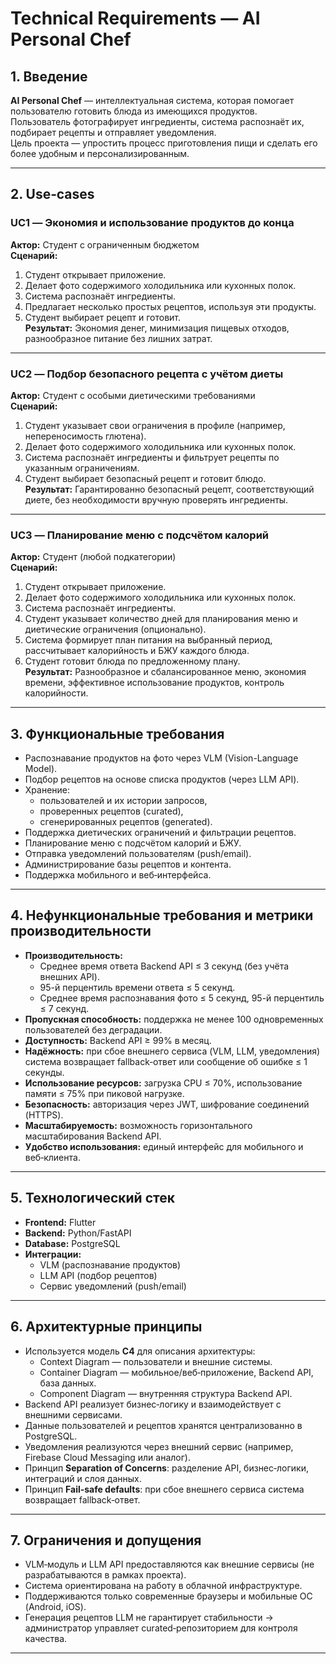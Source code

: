 # Technical Requirements — AI Personal Chef

## 1. Введение
**AI Personal Chef** — интеллектуальная система, которая помогает пользователю готовить блюда из имеющихся продуктов.  
Пользователь фотографирует ингредиенты, система распознаёт их, подбирает рецепты и отправляет уведомления.  
Цель проекта — упростить процесс приготовления пищи и сделать его более удобным и персонализированным.

---

## 2. Use‑cases

### UC1 — Экономия и использование продуктов до конца
**Актор:** Студент с ограниченным бюджетом  
**Сценарий:**
1. Студент открывает приложение.  
2. Делает фото содержимого холодильника или кухонных полок.  
3. Система распознаёт ингредиенты.  
4. Предлагает несколько простых рецептов, используя эти продукты.  
5. Студент выбирает рецепт и готовит.  
**Результат:** Экономия денег, минимизация пищевых отходов, разнообразное питание без лишних затрат.

---

### UC2 — Подбор безопасного рецепта с учётом диеты
**Актор:** Студент с особыми диетическими требованиями  
**Сценарий:**
1. Студент указывает свои ограничения в профиле (например, непереносимость глютена).  
2. Делает фото содержимого холодильника или кухонных полок.  
3. Система распознаёт ингредиенты и фильтрует рецепты по указанным ограничениям.  
4. Студент выбирает безопасный рецепт и готовит блюдо.  
**Результат:** Гарантированно безопасный рецепт, соответствующий диете, без необходимости вручную проверять ингредиенты.

---

### UC3 — Планирование меню с подсчётом калорий
**Актор:** Студент (любой подкатегории)  
**Сценарий:**
1. Студент открывает приложение.  
2. Делает фото содержимого холодильника или кухонных полок.  
3. Система распознаёт ингредиенты.  
4. Студент указывает количество дней для планирования меню и диетические ограничения (опционально).  
5. Система формирует план питания на выбранный период, рассчитывает калорийность и БЖУ каждого блюда.  
6. Студент готовит блюда по предложенному плану.  
**Результат:** Разнообразное и сбалансированное меню, экономия времени, эффективное использование продуктов, контроль калорийности.

---

## 3. Функциональные требования
- Распознавание продуктов на фото через VLM (Vision-Language Model).  
- Подбор рецептов на основе списка продуктов (через LLM API).  
- Хранение:
  - пользователей и их истории запросов,  
  - проверенных рецептов (curated),  
  - сгенерированных рецептов (generated).  
- Поддержка диетических ограничений и фильтрации рецептов.  
- Планирование меню с подсчётом калорий и БЖУ.  
- Отправка уведомлений пользователям (push/email).  
- Администрирование базы рецептов и контента.  
- Поддержка мобильного и веб‑интерфейса.  

---

## 4. Нефункциональные требования и метрики производительности
- **Производительность:**  
  - Среднее время ответа Backend API ≤ 3 секунд (без учёта внешних API).  
  - 95-й перцентиль времени ответа ≤ 5 секунд.  
  - Среднее время распознавания фото ≤ 5 секунд, 95-й перцентиль ≤ 7 секунд.  
- **Пропускная способность:** поддержка не менее 100 одновременных пользователей без деградации.  
- **Доступность:** Backend API ≥ 99% в месяц.  
- **Надёжность:** при сбое внешнего сервиса (VLM, LLM, уведомления) система возвращает fallback‑ответ или сообщение об ошибке ≤ 1 секунды.  
- **Использование ресурсов:** загрузка CPU ≤ 70%, использование памяти ≤ 75% при пиковой нагрузке.  
- **Безопасность:** авторизация через JWT, шифрование соединений (HTTPS).  
- **Масштабируемость:** возможность горизонтального масштабирования Backend API.  
- **Удобство использования:** единый интерфейс для мобильного и веб‑клиента.  

---

## 5. Технологический стек
- **Frontend:** Flutter  
- **Backend:** Python/FastAPI  
- **Database:** PostgreSQL  
- **Интеграции:**  
  - VLM (распознавание продуктов)  
  - LLM API (подбор рецептов)  
  - Сервис уведомлений (push/email)  

---

## 6. Архитектурные принципы
- Используется модель **C4** для описания архитектуры:  
  - Context Diagram — пользователи и внешние системы.  
  - Container Diagram — мобильное/веб‑приложение, Backend API, база данных.  
  - Component Diagram — внутренняя структура Backend API.  
- Backend API реализует бизнес‑логику и взаимодействует с внешними сервисами.  
- Данные пользователей и рецептов хранятся централизованно в PostgreSQL.  
- Уведомления реализуются через внешний сервис (например, Firebase Cloud Messaging или аналог).  
- Принцип **Separation of Concerns**: разделение API, бизнес‑логики, интеграций и слоя данных.  
- Принцип **Fail‑safe defaults**: при сбое внешнего сервиса система возвращает fallback‑ответ.  

---

## 7. Ограничения и допущения
- VLM‑модуль и LLM API предоставляются как внешние сервисы (не разрабатываются в рамках проекта).  
- Система ориентирована на работу в облачной инфраструктуре.  
- Поддерживаются только современные браузеры и мобильные ОС (Android, iOS).  
- Генерация рецептов LLM не гарантирует стабильности → администратор управляет curated‑репозиторием для контроля качества.  

---
